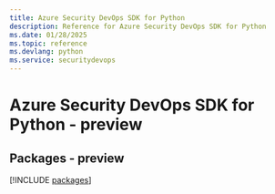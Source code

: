 ```yaml
---
title: Azure Security DevOps SDK for Python
description: Reference for Azure Security DevOps SDK for Python
ms.date: 01/28/2025
ms.topic: reference
ms.devlang: python
ms.service: securitydevops
---
```

# Azure Security DevOps SDK for Python - preview
## Packages - preview
[!INCLUDE [packages](security-devops-index.md)]
